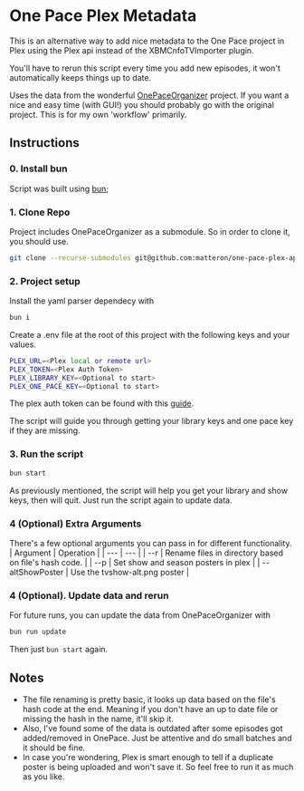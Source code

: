 # One Pace Plex Metadata

This is an alternative way to add nice metadata to the One Pace project in Plex using the Plex api instead of the XBMCnfoTVImporter plugin.

You'll have to rerun this script every time you add new episodes, it won't automatically keeps things up to date.

Uses the data from the wonderful [OnePaceOrganizer](https://github.com/ladyisatis/OnePaceOrganizer) project.
If you want a nice and easy time (with GUI!) you should probably go with the original project.
This is for my own 'workflow' primarily.

## Instructions

### 0. Install bun
Script was built using [bun](https://bun.sh);

### 1. Clone Repo
Project includes OnePaceOrganizer as a submodule.  So in order to clone it, you should use.
```bash
git clone --recurse-submodules git@github.com:matteron/one-pace-plex-api.git
```

### 2. Project setup

Install the yaml parser dependecy with
```bash
bun i
```

Create a .env file at the root of this project with the following keys and your values.
``` bash
PLEX_URL=<Plex local or remote url>
PLEX_TOKEN=<Plex Auth Token>
PLEX_LIBRARY_KEY=<Optional to start>
PLEX_ONE_PACE_KEY=<Optional to start>
```
The plex auth token can be found with this [guide](https://support.plex.tv/articles/204059436-finding-an-authentication-token-x-plex-token/).

The script will guide you through getting your library keys and one pace key if they are missing.

### 3. Run the script
```bash
bun start
```

As previously mentioned, the script will help you get your library and show keys, then will quit.
Just run the script again to update data.

### 4 (Optional) Extra Arguments
There's a few optional arguments you can pass in for different functionality.
| Argument | Operation |
| --- | --- |
| --r <path> | Rename files in <path> directory based on file's hash code. |
| --p | Set show and season posters in plex |
| --altShowPoster | Use the tvshow-alt.png poster |

### 4 (Optional). Update data and rerun
For future runs, you can update the data from OnePaceOrganizer with
```bash
bun run update
```
Then just `bun start` again.

## Notes

- The file renaming is pretty basic, it looks up data based on the file's hash code at the end. Meaning if you don't have an up to date file or missing the hash in the name, it'll skip it.
- Also, I've found some of the data is outdated after some episodes got added/removed in OnePace.  Just be attentive and do small batches and it should be fine.
- In case you're wondering, Plex is smart enough to tell if a duplicate poster is being uploaded and won't save it.  So feel free to run it as much as you like.
